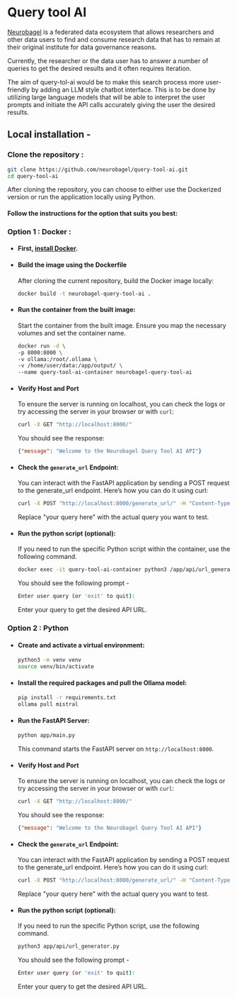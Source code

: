 # Query tool AI 

[Neurobagel](https://www.neurobagel.org/) is a federated data ecosystem that allows researchers and other data users to find and consume research data that has to remain at their original institute for data governance reasons. 

Currently, the researcher or the data user has to answer a number of queries to get the desired results and it often requires iteration. 

The aim of query-tol-ai would be to make this search process more user-friendly by adding an LLM style chatbot interface. This is to be done by utilizing large language models that will be able to interpret the user prompts and initiate the API calls accurately giving the user the desired results.

## Local installation - 
  ### Clone the repository :
  ```bash
  git clone https://github.com/neurobagel/query-tool-ai.git
  cd query-tool-ai
  ```

  After cloning the repository, you can choose to either use the Dockerized version or run the application locally using Python. 
  #### Follow the instructions for the option that suits you best:

  ### Option 1 : Docker :
  - #### First, [install Docker](https://docs.docker.com/get-docker/).
  - #### Build the image using the Dockerfile
    After cloning the current repository, build the Docker image locally:
    ```bash
    docker build -t neurobagel-query-tool-ai .
    ```
  - #### Run the container from the built image:
    Start the container from the built image. Ensure you map the necessary volumes and set the container name.
    ```bash
    docker run -d \
    -p 8000:8000 \
    -v ollama:/root/.ollama \
    -v /home/user/data:/app/output/ \
    --name query-tool-ai-container neurobagel-query-tool-ai
    ```
  - #### Verify Host and Port
    To ensure the server is running on localhost, you can check the logs or try accessing the server in your browser or with `curl`:
    ```bash
    curl -X GET "http://localhost:8000/"
    ```
    You should see the response:
    ```json
    {"message": "Welcome to the Neurobagel Query Tool AI API"}
    ``` 
  - #### Check the `generate_url` Endpoint:

    You can interact with the FastAPI application by sending a POST request to the generate_url endpoint. Here’s how you can do it using curl:
    ```bash
    curl -X POST "http://localhost:8000/generate_url/" -H "Content-Type: application/json" -d '{"query": "your query here"}'
    ```
    Replace "your query here" with the actual query you want to test.
- #### Run the python script (optional):
  If you need to run the specific Python script within the container, use the following command.
  ```bash
  docker exec -it query-tool-ai-container python3 /app/api/url_generator.py
  ```
  You should see the following prompt - 
    ```bash
    Enter user query (or 'exit' to quit): 
    ```
    Enter your query to get the desired API URL.

### Option 2 : Python
- #### Create and activate a virtual environment:
   ```bash
   python3 -m venv venv
   source venv/bin/activate
   ```
- #### Install the required packages and pull the Ollama model:
   ```bash
   pip install -r requirements.txt
   ollama pull mistral
   ```
- #### Run the FastAPI Server:
  ```bash
  python app/main.py
  ```
  This command starts the FastAPI server on `http://localhost:8000`.

- #### Verify Host and Port
  To ensure the server is running on localhost, you can check the logs or try accessing the server in your browser or with `curl`:
  ```bash
  curl -X GET "http://localhost:8000/"
  ```
  You should see the response:
  ```json
  {"message": "Welcome to the Neurobagel Query Tool AI API"}
  ```
- #### Check the `generate_url` Endpoint:

    You can interact with the FastAPI application by sending a POST request to the generate_url endpoint. Here’s how you can do it using curl:
    ```bash
    curl -X POST "http://localhost:8000/generate_url/" -H "Content-Type: application/json" -d '{"query": "your query here"}'
    ```
    Replace "your query here" with the actual query you want to test.

- #### Run the python script (optional):
  If you need to run the specific Python script, use the following command.
  ```bash
  python3 app/api/url_generator.py
  ```
  You should see the following prompt - 
    ```bash
    Enter user query (or 'exit' to quit): 
    ```
    Enter your query to get the desired API URL.







